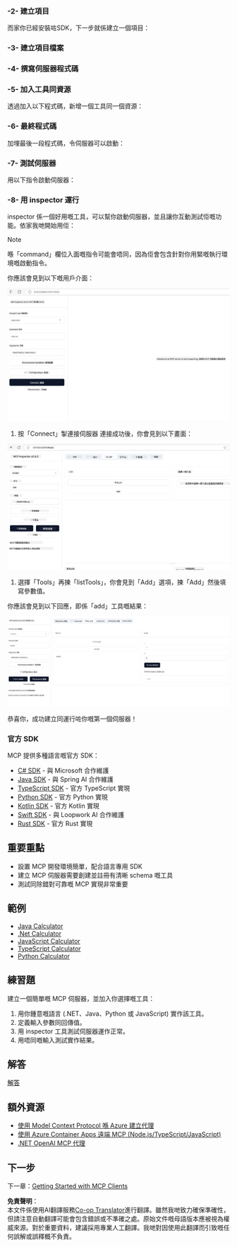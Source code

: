 <!--
CO_OP_TRANSLATOR_METADATA:
{
  "original_hash": "262e6e510f0c3fe1e36180eadcd67c33",
  "translation_date": "2025-06-02T17:22:01+00:00",
  "source_file": "03-GettingStarted/01-first-server/README.md",
  "language_code": "hk"
}
-->
### -2- 建立項目

而家你已經安裝咗SDK，下一步就係建立一個項目：

### -3- 建立項目檔案

### -4- 撰寫伺服器程式碼

### -5- 加入工具同資源

透過加入以下程式碼，新增一個工具同一個資源：

### -6- 最終程式碼

加埋最後一段程式碼，令伺服器可以啟動：

### -7- 測試伺服器

用以下指令啟動伺服器：

### -8- 用 inspector 運行

inspector 係一個好用嘅工具，可以幫你啟動伺服器，並且讓你互動測試佢嘅功能。依家我哋開始用佢：

> [!NOTE]
> 喺「command」欄位入面嘅指令可能會唔同，因為佢會包含針對你用緊嘅執行環境嘅啟動指令。

你應該會見到以下嘅用戶介面：

![Connect](../../../../translated_images/connect.141db0b2bd05f096fb1dd91273771fd8b2469d6507656c3b0c9df4b3c5473929.hk.png)

1. 按「Connect」掣連接伺服器
  連接成功後，你會見到以下畫面：

  ![Connected](../../../../translated_images/connected.73d1e042c24075d386cacdd4ee7cd748c16364c277d814e646ff2f7b5eefde85.hk.png)

1. 選擇「Tools」再揀「listTools」，你會見到「Add」選項，揀「Add」然後填寫參數值。

  你應該會見到以下回應，即係「add」工具嘅結果：

  ![Result of running add](../../../../translated_images/ran-tool.a5a6ee878c1369ec1e379b81053395252a441799dbf23416c36ddf288faf8249.hk.png)

恭喜你，成功建立同運行咗你嘅第一個伺服器！

### 官方 SDK

MCP 提供多種語言嘅官方 SDK：
- [C# SDK](https://github.com/modelcontextprotocol/csharp-sdk) - 與 Microsoft 合作維護
- [Java SDK](https://github.com/modelcontextprotocol/java-sdk) - 與 Spring AI 合作維護
- [TypeScript SDK](https://github.com/modelcontextprotocol/typescript-sdk) - 官方 TypeScript 實現
- [Python SDK](https://github.com/modelcontextprotocol/python-sdk) - 官方 Python 實現
- [Kotlin SDK](https://github.com/modelcontextprotocol/kotlin-sdk) - 官方 Kotlin 實現
- [Swift SDK](https://github.com/modelcontextprotocol/swift-sdk) - 與 Loopwork AI 合作維護
- [Rust SDK](https://github.com/modelcontextprotocol/rust-sdk) - 官方 Rust 實現

## 重要重點

- 設置 MCP 開發環境簡單，配合語言專用 SDK
- 建立 MCP 伺服器需要創建並註冊有清晰 schema 嘅工具
- 測試同除錯對可靠嘅 MCP 實現非常重要

## 範例

- [Java Calculator](../samples/java/calculator/README.md)
- [.Net Calculator](../../../../03-GettingStarted/samples/csharp)
- [JavaScript Calculator](../samples/javascript/README.md)
- [TypeScript Calculator](../samples/typescript/README.md)
- [Python Calculator](../../../../03-GettingStarted/samples/python)

## 練習題

建立一個簡單嘅 MCP 伺服器，並加入你選擇嘅工具：
1. 用你鍾意嘅語言 (.NET、Java、Python 或 JavaScript) 實作該工具。
2. 定義輸入參數同回傳值。
3. 用 inspector 工具測試伺服器運作正常。
4. 用唔同嘅輸入測試實作結果。

## 解答

[解答](./solution/README.md)

## 額外資源

- [使用 Model Context Protocol 喺 Azure 建立代理](https://learn.microsoft.com/azure/developer/ai/intro-agents-mcp)
- [使用 Azure Container Apps 遠端 MCP (Node.js/TypeScript/JavaScript)](https://learn.microsoft.com/samples/azure-samples/mcp-container-ts/mcp-container-ts/)
- [.NET OpenAI MCP 代理](https://learn.microsoft.com/samples/azure-samples/openai-mcp-agent-dotnet/openai-mcp-agent-dotnet/)

## 下一步

下一章：[Getting Started with MCP Clients](/03-GettingStarted/02-client/README.md)

**免責聲明**：  
本文件係使用AI翻譯服務[Co-op Translator](https://github.com/Azure/co-op-translator)進行翻譯。雖然我哋致力確保準確性，但請注意自動翻譯可能會包含錯誤或不準確之處。原始文件嘅母語版本應被視為權威來源。對於重要資料，建議採用專業人工翻譯。我哋對因使用此翻譯而引致嘅任何誤解或誤釋概不負責。